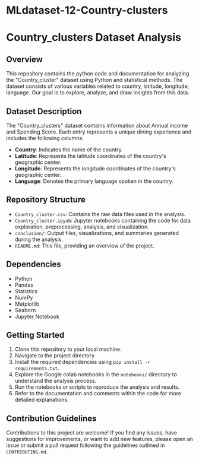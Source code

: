# MLdataset-12-Country-clusters
# Country_clusters Dataset Analysis

## Overview
This repository contains the python code and documentation for analyzing the "Country_cluster" dataset using
 Python and statistical methods. The dataset consists of various variables related to country, latitude, longitude, language.
Our goal is to explore, analyze, and draw insights from this data.

## Dataset Description
The "Country_clusters" dataset contains information about Annual income and Spending Score. Each entry represents a unique 
dining experience and includes the following columns:

- **Country**: Indicates the name of the country.
- **Latitude**: Represents the latitude coordinates of the country's geographic center.
- **Longitude**: Represents the longitude coordinates of the country's geographic center.
- **Language**: Denotes the primary language spoken in the country.

## Repository Structure
- `Country_cluster.csv`: Contains the raw data files used in the analysis.
- `Country_cluster.ipynb`: Jupyter notebooks containing the code for data exploration, preprocessing, analysis, and visualization.
- `conclusion/`: Output files, visualizations, and summaries generated during the analysis.
- `README.md`: This file, providing an overview of the project.

## Dependencies
- Python
- Pandas
- Statistics
- NumPy
- Matplotlib
- Seaborn
- Jupyter Notebook

## Getting Started
1. Clone this repository to your local machine.
2. Navigate to the project directory.
3. Install the required dependencies using `pip install -r requirements.txt`.
4. Explore the Google colab notebooks in the `notebooks/` directory to understand the analysis process.
5. Run the notebooks or scripts to reproduce the analysis and results.
6. Refer to the documentation and comments within the code for more detailed explanations.

## Contribution Guidelines
Contributions to this project are welcome! If you find any issues, have suggestions for improvements, 
or want to add new features, please open an issue or submit a pull request following the guidelines outlined in `CONTRIBUTING.md`.

